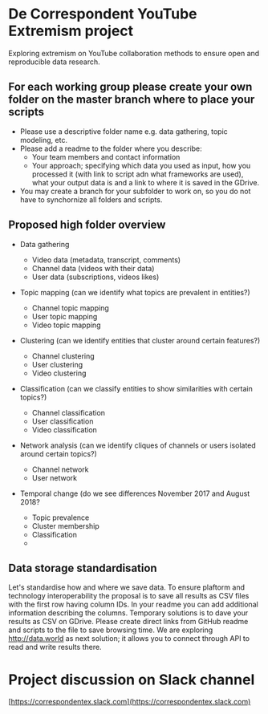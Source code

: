 # De Correspondent YouTube Extremism project
Exploring extremism on YouTube collaboration methods to ensure open and reproducible data research.

## For each working group please create your own folder on the master branch where to place your scripts
- Please use a descriptive folder name e.g. data gathering, topic modeling, etc.
- Please add a readme to the folder where you describe:
  - Your team members and contact information
  - Your approach; specifying which data you used as input, how you processed it (with link to script adn what frameworks are used), what your output data is and a link to where it is saved in the GDrive.
- You may create a branch for your subfolder to work on, so you do not have to synchornize all folders and scripts.

## Proposed high folder overview

- Data gathering
  - Video data (metadata, transcript, comments)
  - Channel data (videos with their data)
  - User data (subscriptions, videos likes)
  
- Topic mapping (can we identify what topics are prevalent in entities?)
  - Channel topic mapping
  - User topic mapping
  - Video topic mapping
  
- Clustering (can we identify entities that cluster around certain features?)
  - Channel clustering
  - User clustering
  - Video clustering
  
- Classification (can we classify entities to show similarities with certain topics?)
  - Channel classification
  - User classification
  - Video classification
  
- Network analysis (can we identify cliques of channels or users isolated around certain topics?)
  - Channel network
  - User network

- Temporal change (do we see differences November 2017 and August 2018?
  - Topic prevalence
  - Cluster membership
  - Classification
  - 
  
## Data storage standardisation
Let's standardise how and where we save data. To ensure plaftorm and technology interoperability the proposal is to save all results as CSV files with the first row having column IDs. In your readme you can add additional information describing the columns.
Temporary solutions is to dave your results as CSV on GDrive. Please create direct links from GitHub readme and scripts to the file to save browsing time.
We are exploring http://data.world as next solution; it allows you to connect through API to read and write results there.

# Project discussion on Slack channel
[https://correspondentex.slack.com](https://correspondentex.slack.com)

